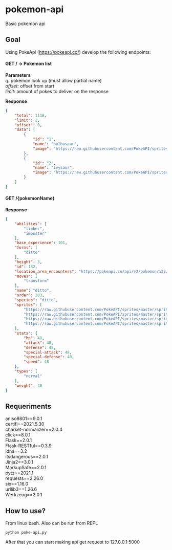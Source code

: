 # pokemon-api
Basic pokemon api

## Goal
Using PokeApi (https://pokeapi.co/) develop the following endpoints:
#### GET / -> Pokemon list
**Parameters**  
*q:* pokemon look up (must allow partial name)  
*offset:* offset from start  
*limit:* amount of pokes to deliver on the response  

**Response**
```json
{
    "total": 1118,
    "limit": 2,
    "offset": 0,
    "data": [
        {
            "id": "1",
            "name": "bulbasaur",
            "image": "https://raw.githubusercontent.com/PokeAPI/sprites/master/sprites/pokemon/1.png"
        },
        {
            "id": "2",
            "name": "ivysaur",
            "image": "https://raw.githubusercontent.com/PokeAPI/sprites/master/sprites/pokemon/2.png"
        }
    ]
}
```

#### GET /{pokemonName}
**Response**
```json
{
    "abilities": [
        "limber",
        "imposter"
    ],
    "base_experience": 101,
    "forms": [
        "ditto"
    ],
    "height": 3,
    "id": 132,
    "location_area_encounters": "https://pokeapi.co/api/v2/pokemon/132/encounters",
    "moves": [
        "transform"
    ],
    "name": "ditto",
    "order": 203,
    "species": "ditto",
    "sprites": [
        "https://raw.githubusercontent.com/PokeAPI/sprites/master/sprites/pokemon/back/132.png",
        "https://raw.githubusercontent.com/PokeAPI/sprites/master/sprites/pokemon/back/shiny/132.png",
        "https://raw.githubusercontent.com/PokeAPI/sprites/master/sprites/pokemon/132.png",
        "https://raw.githubusercontent.com/PokeAPI/sprites/master/sprites/pokemon/shiny/132.png"
    ],
    "stats": {
        "hp": 48,
        "attack": 48,
        "defense": 48,
        "special-attack": 48,
        "special-defense": 48,
        "speed": 48
    },
    "types": [
        "normal"
    ],
    "weight": 40
}
```

## Requeriments
aniso8601==9.0.1  
certifi==2021.5.30  
charset-normalizer==2.0.4  
click==8.0.1  
Flask==2.0.1  
Flask-RESTful==0.3.9  
idna==3.2  
itsdangerous==2.0.1  
Jinja2==3.0.1  
MarkupSafe==2.0.1  
pytz==2021.1  
requests==2.26.0  
six==1.16.0  
urllib3==1.26.6  
Werkzeug==2.0.1  

## How to use?
From linux bash. Also can be run from REPL
```
python poke-api.py
```
After that you can start making api get request to 127.0.0.1:5000
